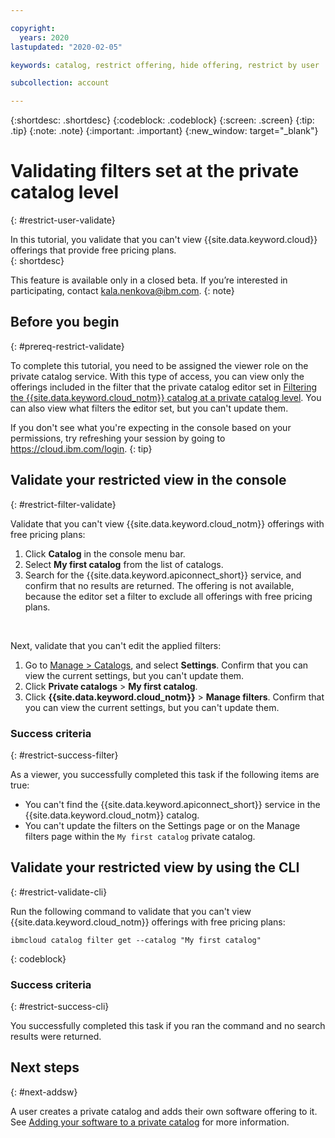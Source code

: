 ```yaml
---

copyright:
  years: 2020
lastupdated: "2020-02-05"

keywords: catalog, restrict offering, hide offering, restrict by user

subcollection: account

---
```


{:shortdesc: .shortdesc}
{:codeblock: .codeblock}
{:screen: .screen}
{:tip: .tip}
{:note: .note}
{:important: .important}
{:new_window: target="_blank"}

# Validating filters set at the private catalog level
{: #restrict-user-validate}

In this tutorial, you validate that you can't view {{site.data.keyword.cloud}} offerings that provide free pricing plans.  
{: shortdesc}

This feature is available only in a closed beta. If you’re interested in participating, contact kala.nenkova@ibm.com.
{: note}

## Before you begin
{: #prereq-restrict-validate}

To complete this tutorial, you need to be assigned the viewer role on the private catalog service. With this type of access, you can view only the offerings included in the filter that the private catalog editor set in [Filtering the {{site.data.keyword.cloud_notm}} catalog at a private catalog level](/docs/account?topic=account-restrict-by-user). You can also view what filters the editor set, but you can't update them.

  If you don't see what you're expecting in the console based on your permissions, try refreshing your session by going to https://cloud.ibm.com/login.
  {: tip}

## Validate your restricted view in the console 
{: #restrict-filter-validate}

Validate that you can't view {{site.data.keyword.cloud_notm}} offerings with free pricing plans:

1. Click **Catalog** in the console menu bar. 
2. Select **My first catalog** from the list of catalogs.
1. Search for the {{site.data.keyword.apiconnect_short}} service, and confirm that no results are returned. The offering is not available, because the editor set a filter to exclude all offerings with free pricing plans.  
<br>

Next, validate that you can't edit the applied filters:

1. Go to [Manage > Catalogs](https://cloud.ibm.com/content-mgmt/catalogs), and select **Settings**. Confirm that you can view the current settings, but you can't update them.
1. Click **Private catalogs** > **My first catalog**.
1. Click **{{site.data.keyword.cloud_notm}}** > **Manage filters**. Confirm that you can view the current settings, but you can't update them. 

### Success criteria
{: #restrict-success-filter}

As a viewer, you successfully completed this task if the following items are true:

* You can't find the {{site.data.keyword.apiconnect_short}} service in the {{site.data.keyword.cloud_notm}} catalog.
* You can't update the filters on the Settings page or on the Manage filters page within the `My first catalog` private catalog.

## Validate your restricted view by using the CLI
{: #restrict-validate-cli} 

Run the following command to validate that you can't view {{site.data.keyword.cloud_notm}} offerings with free pricing plans:

  ```
  ibmcloud catalog filter get --catalog "My first catalog"
  ```
  {: codeblock}

### Success criteria
{: #restrict-success-cli}

You successfully completed this task if you ran the command and no search results were returned. 

## Next steps
{: #next-addsw}

A user creates a private catalog and adds their own software offering to it. See [Adding your software to a private catalog](/docs/account?topic=account-create-private-catalog) for more information.


